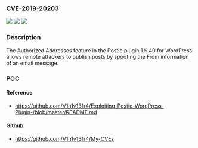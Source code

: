 ### [CVE-2019-20203](https://cve.mitre.org/cgi-bin/cvename.cgi?name=CVE-2019-20203)
![](https://img.shields.io/static/v1?label=Product&message=n%2Fa&color=blue)
![](https://img.shields.io/static/v1?label=Version&message=n%2Fa&color=blue)
![](https://img.shields.io/static/v1?label=Vulnerability&message=n%2Fa&color=brighgreen)

### Description

The Authorized Addresses feature in the Postie plugin 1.9.40 for WordPress allows remote attackers to publish posts by spoofing the From information of an email message.

### POC

#### Reference
- https://github.com/V1n1v131r4/Exploiting-Postie-WordPress-Plugin-/blob/master/README.md

#### Github
- https://github.com/V1n1v131r4/My-CVEs

